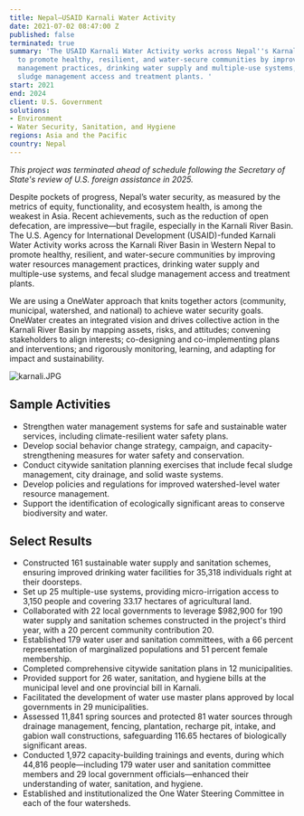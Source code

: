 ```yaml
---
title: Nepal—USAID Karnali Water Activity
date: 2021-07-02 08:47:00 Z
published: false
terminated: true
summary: 'The USAID Karnali Water Activity works across Nepal''s Karnali River Basin
  to promote healthy, resilient, and water-secure communities by improving water resources
  management practices, drinking water supply and multiple-use systems, and fecal
  sludge management access and treatment plants. '
start: 2021
end: 2024
client: U.S. Government
solutions:
- Environment
- Water Security, Sanitation, and Hygiene
regions: Asia and the Pacific
country: Nepal
---
```


<aside><em>This project was terminated ahead of schedule following the Secretary of State's review of U.S. foreign assistance in 2025.</em></aside>

Despite pockets of progress, Nepal’s water security, as measured by the metrics of equity, functionality, and ecosystem health, is among the weakest in Asia. Recent achievements, such as the reduction of open defecation, are impressive—but fragile, especially in the Karnali River Basin. The U.S. Agency for International Development (USAID)-funded Karnali Water Activity works across the Karnali River Basin in Western Nepal to promote healthy, resilient, and water-secure communities by improving water resources management practices, drinking water supply and multiple-use systems, and fecal sludge management access and treatment plants.

We are using a OneWater approach that knits together actors (community, municipal, watershed, and national) to achieve water security goals. OneWater creates an integrated vision and drives collective action in the Karnali River Basin by mapping assets, risks, and attitudes; convening stakeholders to align interests; co-designing and co-implementing plans and interventions; and rigorously monitoring, learning, and adapting for impact and sustainability.

![karnali.JPG](/uploads/karnali.JPG)

## Sample Activities

* Strengthen water management systems for safe and sustainable water services, including climate-resilient water safety plans.
* Develop social behavior change strategy, campaign, and capacity-strengthening measures for water safety and conservation.
* Conduct citywide sanitation planning exercises that include fecal sludge management, city drainage, and solid waste systems.
* Develop policies and regulations for improved watershed-level water resource management.
* Support the identification of ecologically significant areas to conserve biodiversity and water.

## Select Results

* Constructed 161 sustainable water supply and sanitation schemes, ensuring improved drinking water facilities for 35,318 individuals right at their doorsteps.
* Set up 25 multiple-use systems, providing micro-irrigation access to 3,150 people and covering 33.17 hectares of agricultural land.
* Collaborated with 22 local governments to leverage $982,900 for 190 water supply and sanitation schemes constructed in the project's third year, with a 20 percent community contribution 20.
* Established 179 water user and sanitation committees, with a 66 percent representation of marginalized populations and 51 percent female membership.
* Completed comprehensive citywide sanitation plans in 12 municipalities.
* Provided support for 26 water, sanitation, and hygiene bills at the municipal level and one provincial bill in Karnali.
* Facilitated the development of water use master plans approved by local governments in 29 municipalities.
* Assessed 11,841 spring sources and protected 81 water sources through drainage management, fencing, plantation, recharge pit, intake, and gabion wall constructions, safeguarding 116.65 hectares of biologically significant areas.
* Conducted 1,972 capacity-building trainings and events, during which 44,816 people—including 179 water user and sanitation committee members and 29 local government officials—enhanced their understanding of water, sanitation, and hygiene.
* Established and institutionalized the One Water Steering Committee in each of the four watersheds.
